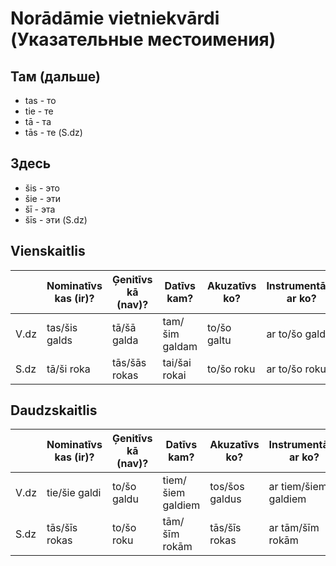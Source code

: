 # Norādāmie vietniekvārdi (Указательные местоимения)

## Там (дальше)

* tas - то
* tie - те
* tā - та
* tās - те (S.dz)

## Здесь

* šis - это
* šie - эти
* šī - эта
* šīs - эти (S.dz)

## Vienskaitlis

||Nominatīvs<br>kas (ir)?|Ģenitīvs<br>kā (nav)?|Datīvs<br>kam?|Akuzatīvs<br>ko?|Instrumentālis<br>ar ko?|Lokatīvs<br> kur? kad?
|--|--|--|--|--|--|--|
V.dz|tas/šis galds|tā/šā galda|tam/šim galdam|to/šo galtu|ar to/šo galdu|tajā/šajā galdā
S.dz|tā/ši roka|tās/šās rokas|tai/šai rokai|to/šo roku|ar to/šo roku|tajā/šaja rokā

## Daudzskaitlis

||Nominatīvs<br>kas (ir)?|Ģenitīvs<br>kā (nav)?|Datīvs<br>kam?|Akuzatīvs<br>ko?|Instrumentālis<br>ar ko?|Lokatīvs<br> kur? kad?
|--|--|--|--|--|--|--|
V.dz|tie/šie galdi|to/šo galdu|tiem/šiem galdiem|tos/šos galdus|ar tiem/šiem galdiem|tajos/šajos galdos
S.dz|tās/šīs rokas|to/šo roku|tām/šīm rokām|tās/šīs rokas|ar tām/šīm rokām|tajās/šajās rokās
